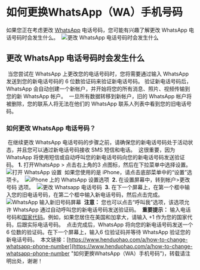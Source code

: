 # 如何更换WhatsApp（WA）手机号码
如果您正在考虑更改 [WhatsApp](https://www.henduohao.com/tag/whatsapp "WhatsApp Messenger（简称WhatsApp）是一款用于智能手机之间通讯的应用程序，支持iPhone手机和Android手机。可免费从发送手机短信转为使用WhatsApp程序，以发送和接收信息、图片、音频文件和视频信息。") 电话号码，您可能有兴趣了解更改 WhatsApp 电话号码时会发生什么。
​
![更改 WhatsApp 电话号码时会发生什么](https://p3-juejin.byteimg.com/tos-cn-i-k3u1fbpfcp/94b86a93f52040da841eeadef2678b03~tplv-k3u1fbpfcp-zoom-1.image)
​
## 更改 WhatsApp 电话号码时会发生什么
​
当您尝试在 WhatsApp 上更改您的电话号码时，您将需要通过输入 WhatsApp 发送到您的新电话号码的 6 位数验证码来验证新电话号码。
​
验证新电话号码后，WhatsApp 会自动创建一个新帐户，并开始将您的所有消息、照片、视频传输到您的新 WhatsApp 帐户。
​
一旦所有数据转移到新帐户，旧的 WhatsApp 帐户将被删除，您的联系人将无法在他们的 WhatsApp 联系人列表中看到您的旧电话号码。
​
### 如何更改 WhatsApp 电话号码？
​
在继续更改 WhatsApp 电话号码的步骤之前，请确保您的新电话号码处于活动状态，并且您可以通过新电话号码接收 SMS 短信和电话。
​
这很重要，因为 WhatsApp 将使用短信或自动呼叫您的新电话号码向您的新电话号码发送验证码。
​
**1.** 打开WhatsApp > 点击右上角的3 点图标，然后在下拉菜单中选择设置。
​
![打开 WhatsApp 设置](https://p3-juejin.byteimg.com/tos-cn-i-k3u1fbpfcp/e315a08b3f6d46a7ac7c1610ef3ffda3~tplv-k3u1fbpfcp-zoom-1.image)
​
如果您使用的是 iPhone，请点击底部菜单中的“设置”选项卡。
​
![iPhone 上的 WhatsApp 设置选项](https://p3-juejin.byteimg.com/tos-cn-i-k3u1fbpfcp/082c29ddc6e84659ab7b2df6fe87ccd9~tplv-k3u1fbpfcp-zoom-1.image)
​
**2.** 在设置屏幕中，转到帐户>更改号码 选项。
​
![更改 Whatsapp 电话号码](https://p3-juejin.byteimg.com/tos-cn-i-k3u1fbpfcp/865c8e1eb84f44a6a48b77ba5be9e88a~tplv-k3u1fbpfcp-zoom-1.image)
​
**3.** 在下一个屏幕上，在第一个框中输入您的旧电话号码，在第二个框中输入新电话号码，然后点击完成。
​
![WhatsApp 输入新旧号码屏幕](https://p3-juejin.byteimg.com/tos-cn-i-k3u1fbpfcp/2c05876a50d04f4790a46e4268de56ac~tplv-k3u1fbpfcp-zoom-1.image)
​
**注意：** 您也可以点击“呼叫我”选项，该选项允许 WhatsApp 通过自动呼叫您的新电话号码发送验证码。
​
**重要提示：** 输入电话号码和[国家代码](https://countrycode.org/)。例如，如果您居住在美国和加拿大，请输入 +1 作为您的国家代码，后跟实际电话号码。
​
点击完成后，WhatsApp 将向您的新电话号码发送一个6 位数的验证码。在下一个屏幕上，输入6 位验证码并等待 WhatsApp 验证您的新电话号码。
​
本文链接：[https://www.henduohao.com/a/how-to-change-whatsapp-phone-number](https://www.henduohao.com/a/how-to-change-whatsapp-phone-number "如何更换WhatsApp（WA）手机号码")，转载请注明出处，谢谢！